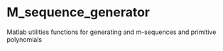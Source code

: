 # M_sequence_generator
Matlab utilities functions for generating and  m-sequences and primitive polynomials
